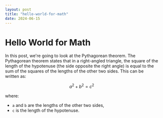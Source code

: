 ```yaml
---
layout: post
title: "hello-world-for-math"
date: 2024-06-15
---
```


# Hello World for Math

In this post, we're going to look at the Pythagorean theorem. The Pythagorean theorem states that in a right-angled triangle, the square of the length of the hypotenuse (the side opposite the right angle) is equal to the sum of the squares of the lengths of the other two sides. This can be written as:

$$ a^2 + b^2 = c^2 $$

where:
- `a` and `b` are the lengths of the other two sides,
- `c` is the length of the hypotenuse.
